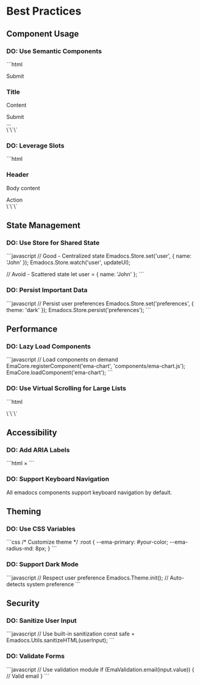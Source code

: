 # Best Practices

## Component Usage

### DO: Use Semantic Components

\`\`\`html
<!-- Good -->
<ema-button variant="primary">Submit</ema-button>
<ema-card>
  <h3 slot="header">Title</h3>
  <p slot="body">Content</p>
</ema-card>

<!-- Avoid -->
<div class="button">Submit</div>
<div class="card">...</div>
\`\`\`

### DO: Leverage Slots

\`\`\`html
<!-- Good - Using slots -->
<ema-card>
  <h3 slot="header">Header</h3>
  <p slot="body">Body content</p>
  <div slot="footer">
    <ema-button>Action</ema-button>
  </div>
</ema-card>
\`\`\`

## State Management

### DO: Use Store for Shared State

\`\`\`javascript
// Good - Centralized state
Emadocs.Store.set('user', { name: 'John' });
Emadocs.Store.watch('user', updateUI);

// Avoid - Scattered state
let user = { name: 'John' };
\`\`\`

### DO: Persist Important Data

\`\`\`javascript
// Persist user preferences
Emadocs.Store.set('preferences', { theme: 'dark' });
Emadocs.Store.persist('preferences');
\`\`\`

## Performance

### DO: Lazy Load Components

\`\`\`javascript
// Load components on demand
EmaCore.registerComponent('ema-chart', 'components/ema-chart.js');
EmaCore.loadComponent('ema-chart');
\`\`\`

### DO: Use Virtual Scrolling for Large Lists

\`\`\`html
<ema-virtual-scroll items="1000">
  <!-- Only visible items are rendered -->
</ema-virtual-scroll>
\`\`\`

## Accessibility

### DO: Add ARIA Labels

\`\`\`html
<ema-button aria-label="Close dialog">×</ema-button>
<ema-input aria-label="Email address" type="email"></ema-input>
\`\`\`

### DO: Support Keyboard Navigation

All emadocs components support keyboard navigation by default.

## Theming

### DO: Use CSS Variables

\`\`\`css
/* Customize theme */
:root {
  --ema-primary: #your-color;
  --ema-radius-md: 8px;
}
\`\`\`

### DO: Support Dark Mode

\`\`\`javascript
// Respect user preference
Emadocs.Theme.init(); // Auto-detects system preference
\`\`\`

## Security

### DO: Sanitize User Input

\`\`\`javascript
// Use built-in sanitization
const safe = Emadocs.Utils.sanitizeHTML(userInput);
\`\`\`

### DO: Validate Forms

\`\`\`javascript
// Use validation module
if (EmaValidation.email(input.value)) {
  // Valid email
}
\`\`\`
